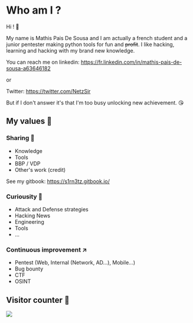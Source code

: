 # Who am I ?

Hi ! :wave: 

My name is Mathis Pais De Sousa and I am actually a french student and a junior pentester making python tools for fun and <strike>profit</strike>.
I like hacking, learning and hacking with my brand new knowledge.

You can reach me on linkedin: https://fr.linkedin.com/in/mathis-pais-de-sousa-a63646182

or

Twitter: https://twitter.com/NetzSir

But if I don't answer it's that I'm too busy unlocking new achievement. :kissing_heart:





## My values :crown:

### Sharing :speech_balloon:

- Knowledge 
- Tools
- BBP / VDP
- Other's work (credit)

See my gitbook: https://s1rn3tz.gitbook.io/

### Curiousity :satellite:

- Attack and Defense strategies
- Hacking News
- Engineering
- Tools
- ...

### Continuous improvement :arrow_upper_right:

- Pentest (Web, Internal (Network, AD...), Mobile...) 
- Bug bounty
- CTF
- OSINT

## Visitor counter :1234:

<img src="https://profile-counter.glitch.me/mathis2001/count.svg">
